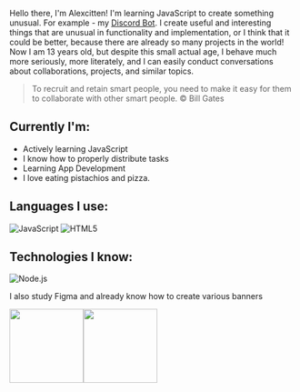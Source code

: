 Hello there, I'm Alexcitten! I'm learning JavaScript to create something unusual. For example - my [Discord Bot](https://github.com/Alexcitten/ArLetDiscordBot). I create useful and interesting things that are unusual in functionality and implementation, or I think that it could be better, because there are already so many projects in the world!
Now I am 13 years old, but despite this small actual age, I behave much more seriously, more literately, and I can easily conduct conversations about collaborations, projects, and similar topics.

> To recruit and retain smart people, you need to make it easy for them to collaborate with other smart people. © Bill Gates

## Currently I'm:

- Actively learning JavaScript
- I know how to properly distribute tasks
- Learning App Development
- I love eating pistachios and pizza.


## Languages I use:

![JavaScript](https://img.shields.io/badge/-JavaScript-000000?style=flat&logo=javascript)
![HTML5](https://img.shields.io/badge/-HTML5-000000?style=flat&logo=HTML5)

## Technologies I know:

![Node.js](https://img.shields.io/badge/-Node.js-000000?style=flat&logo=node.js&logoColor=339933)

I also study Figma and already know how to create various banners


<img align="" height='130px' src="https://github-readme-stats.vercel.app/api?username=Alexcitten&hide_title=true&show_icons=true&include_all_commits=true&line_height=21&bg_color=0,EC6C6C,FFD479,FFFC79,73FA79&theme=graywhite" /><img align="" height='130px' src="https://github-readme-stats.vercel.app/api/top-langs/?username=Alexcitten&hide_title=true&layout=compact&bg_color=0,73FA79,73FDFF,D783FF&theme=graywhite" />
